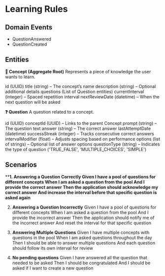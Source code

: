# Learning Rules

## Domain Events
- QuestionAnswered
- QuestionCreated

## Entities
**🧠 Concept (Aggregate Root)**
Represents a piece of knowledge the user wants to learn.

id (UUID)
title (string) – The concept’s name
description (string) – Optional additional details
questions (List of Question entities)
currentInterval (integer) – Spaced repetition interval
nextReviewDate (datetime) – When the next question will be asked

**❓ Question**
A question related to a concept.

id (UUID)
conceptId (UUID) – Links to the parent Concept
prompt (string) – The question text
answer (string) – The correct answer
lastAttemptDate (datetime)
successStreak (integer) – Tracks consecutive correct answers
intervalModifier (float) – Adjusts spacing based on performance
options (list of strings) – Optional list of answer options
questionType (string) – Indicates the type of question ('TRUE_FALSE', 'MULTIPLE_CHOICES', 'SIMPLE')

## Scenarios
****1. **Answering a Question Correctly**
Given I have a pool of questions for different concepts
When I am asked a question from the pool
And I provide the correct answer
Then the application should acknowledge my correct answer
And increase the interval before that specific question is asked again**

2. **Answering a Question Incorrectly**
Given I have a pool of questions for different concepts
When I am asked a question from the pool
And I provide the incorrect answer
Then the application should notify me of the incorrect answer
And reset the interval for that specific question

3. **Answering Multiple Questions**
Given I have multiple concepts with questions in the pool
When I am asked questions throughout the day
Then I should be able to answer multiple questions
And each question should follow its own interval for review

4. **No pending questions**
Given I have answered all the question that needed to be asked
Then I should be congratulated
And I should be asked if I want to create a new question